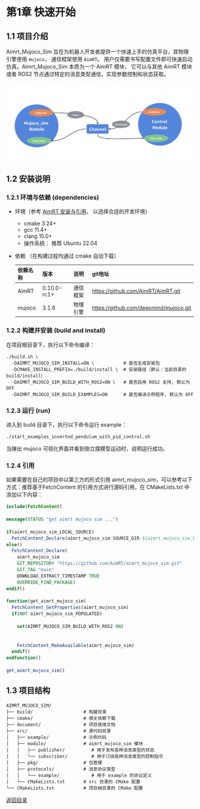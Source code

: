 # 第1章 快速开始

## 1.1 项目介绍
Aimrt_Mujoco_Sim 旨在为机器人开发者提供一个快速上手的仿真平台，其物理引擎使用 `mujoco`， 通信框架使用 `AimRT`。 用户仅需要书写配置文件即可快速启动仿真。Aimrt_Mujoco_Sim 本质为一个 AimRT 模块， 它可以与其他 AimRT 模块 或者 ROS2 节点通过特定的消息类型通信，实现参数控制和状态获取。

![alt text](pic/channel.png)

## 1.2 安装说明

### 1.2.1 环境与依赖 (dependencies)
- 环境（参考 [AimRT 安装与引用](https://docs.aimrt.org/v0.10.0-rc1/tutorials/quick_start/installation_cpp.html)， 以选择合适的开发环境）

    - cmake 3.24+
    - gcc 11.4+
    - clang 15.0+
    - 操作系统： 推荐 Ubuntu 22.04

- 依赖 （在构建过程均通过 cmake 自动下载）

    | 依赖名称 | 版本        | 说明     | git地址                                |
    | -------- | ----------- | -------- | -------------------------------------- |
    | AimRT    | 0.10.0-rc1+ | 通信框架 | https://github.com/AimRT/AimRT.git     |
    | mujoco   | 3.1.6       | 物理引擎 | https://github.com/deepmind/mujoco.git |


### 1.2.2 构建并安装 (build and install)

在项目根目录下，执行以下命令编译：

```shell
./build.sh \
  -DAIMRT_MUJOCO_SIM_INSTALL=ON \           # 是否生成安装包
  -DCMAKE_INSTALL_PREFIX=./build/install \  # 安装路径（默认：当前目录的 build/install）
  -DAIMRT_MUJOCO_SIM_BUILD_WITH_ROS2=ON \   # 是否启用 ROS2 支持, 默认为 OFF
  -DAIMRT_MUJOCO_SIM_BUILD_EXAMPLES=ON      # 是否编译示例程序, 默认为 OFF
```

### 1.2.3 运行 (run)
进入到 build 目录下，执行以下命令运行 example：

```shell
./start_examples_inverted_pendulum_with_pid_control.sh
```
当弹出 mujoco 可视化界面并看到倒立摆模型运动时，说明运行成功。

### 1.2.4 引用
如果需要在自己的项目中以第三方的形式引用 aimrt_mujoco_sim，可以参考以下方式：推荐基于FetchContent 的引用方式进行源码引用，在 CMakeLists.txt 中添加以下内容：

```cmake
include(FetchContent)

message(STATUS "get aimrt mujoco sim ...")

if(aimrt_mujoco_sim_LOCAL_SOURCE)
  FetchContent_Declare(aimrt_mujoco_sim SOURCE_DIR ${aimrt_mujoco_sim_LOCAL_SOURCE} OVERRIDE_FIND_PACKAGE)
else()
  FetchContent_Declare(
    aimrt_mujoco_sim 
    GIT_REPOSITORY "https://github.com/AimRT/aimrt_mujoco_sim.git" 
    GIT_TAG "main"
    DOWNLOAD_EXTRACT_TIMESTAMP TRUE
    OVERRIDE_FIND_PACKAGE)
endif()

function(get_aimrt_mujoco_sim)
  FetchContent_GetProperties(aimrt_mujoco_sim)
  if(NOT aimrt_mujoco_sim_POPULATED)

    set(AIMRT_MUJOCO_SIM_BUILD_WITH_ROS2 ON)


    FetchContent_MakeAvailable(aimrt_mujoco_sim)
  endif()
endfunction()

get_aimrt_mujoco_sim()
```


## 1.3 项目结构
``` shell
AIMRT_MUJOCO_SIM/
├── build/                   # 构建目录
├── cmake/                   # 相关依赖下载
├── document/                # 项目使用文档
├── src/                     # 源代码目录
│   ├── example/             # 示例代码
│   ├── module/              # aimrt_mujoco_sim 模块
|   │   ├── publisher/          # 用于发布各种消息类型的状态
|   │   └── subscriber/         # 用于订阅各种消息类型的控制指令
│   ├── pkg/                 # 包管理
│   ├── protocols/           # 消息协议类型
|   │   └── example/            # 用于 example 的协议定义
│   └── CMakeLists.txt       # src 目录的 CMake 配置
└── CMakeLists.txt           # 项目根目录的 CMake 配置
```

[返回目录](../index.md)

